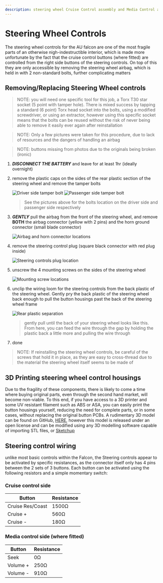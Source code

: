 ```yaml
---
description: steering wheel Cruise Control assembly and Media Control assembly (where fitted) information
---
```


# Steering Wheel Controls

The steering wheel controls for the AU falcon are one of the most fragile parts of an otherwise nigh-indestructible interior, which is made more unfortunate by the fact that the cruise control buttons (where fitted) are controlled from the right side buttons of the steering controls. On top of this they are only accessible by removing the steering wheel airbag, which is held in with 2 non-standard bolts, further complicating matters

## Removing/Replacing Steering Wheel controls

> NOTE: you will need one specific tool for this job, a Torx T30 star socket (5 point with tamper hole). There is mixed success by tapping a standard (6 point) Torx head socket into the bolts, using a modified screwdriver, or using an extractor, however using this specific socket means that the bolts can be reused without the risk of never being able to remove it easily ever again after reinstallation

> NOTE: Only a few pictures were taken for this procedure, due to lack of resources and the dangers of handling an airbag

> NOTE: buttons missing from photos due to the originals being broken (ironic)

1. ***DISCONNECT THE BATTERY*** and leave for at least 1hr (ideally overnight)
1. remove the plastic caps on the sides of the rear plastic section of the steering wheel and remove the tamper bolts

    ![Driver side tamper bolt](./driver-tamper-bolt.jpg)
    ![Passenger side tamper bolt](./passenger-tamper-bolt.jpg)

    > See the pictures above for the bolts location on the driver side and passenger side respectively

1. ***GENTLY*** pull the airbag from the front of the steering wheel, and remove **BOTH** the airbag connector (yellow with 2 pins) and the horn ground connector (small blade connector)

    ![Airbag and horn connector locations](./airbag-horn-connectors.jpg)

1. remove the steering control plug (square black connector with red plug inside)

    ![Steering controls plug location](./controls-connector.jpg)

1. unscrew the 4 mounting screws on the sides of the steering wheel

    ![Mounting screw locations](./control-mount-screws.jpg)
    
1. unclip the wiring loom for the steering controls from the back plastic of the steering wheel. Gently pry the back plastic of the steering wheel back enough to pull the button housings past the back of the steering wheel frame

    ![Rear plastic separation](./rear-plastic-separation.jpg)

    > gently pull until the back of your steering wheel looks like this. From here, you can feed the wire through the gap by holding the plastic back a little more and pulling the wire through

1. done

> NOTE: If reinstalling the steering wheel controls, be careful of the screws that hold it in place, as they are easy to cross-thread due to the material the steering wheel itself seems to be made of

## 3D Printing steering wheel control housings
Due to the fragility of these components, there is likely to come a time where buying original parts, even through the second hand market, will become non-viable. To this end, if you have access to a 3D printer and some UV resistant filament such as ABS or ASA, you can easily print the button housings yourself, reducing the need for complete parts, or in some cases, without replacing the original button PCBs. A rudimentary 3D model can be found on GitHub, [HERE](https://github.com/digi-ron/AU-Falcon-Steering-Controls), however this model is released under an open license and can be modified using any 3D modelling software capable of importing STL files, or [Sketchup](https://www.sketchup.com/)

## Steering control wiring
unlike most basic controls within the Falcon, the Steering controls appear to be activated by specific resistances, as the connector itself only has 4 pins between the 2 sets of 3 buttons. Each button can be activated using the following resistors and a simple momentary switch:

### Cruise control side

| Button | Resistance |
| --- | --- |
| Cruise Res/Coast | 1500Ω |
| Cruise + | 560Ω |
| Cruise - | 180Ω |

### Media control side (where fitted)

| Button | Resistance |
| --- | --- |
| Seek | 0Ω |
| Volume + | 250Ω |
| Volume - | 910Ω |